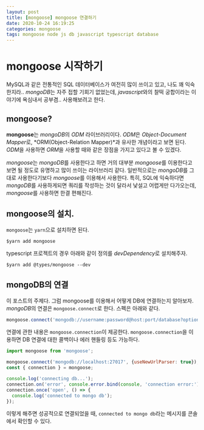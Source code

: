 ```yaml
---
layout: post
title: [mongoose] mongoose 연결하기
date: 2020-10-24 16:19:25
categories: mongoose
tags: mongoose node js db javascript typescript database
---
```


# mongoose 시작하기

MySQL과 같은 전통적인 SQL 데이터베이스가 여전히 많이 쓰이고 있고, 나도 꽤 익숙한지라..
*mongoDB*는 자주 접할 기회기 없었는데, *javascript*와의 찰떡 궁합이라는 이야기에 욕심내서 공부겸.. 사용해보려고 한다.

## mongoose?
**mongoose**는 *mongoDB*의 *ODM* 라이브러리이다. *ODM*은 *Object-Document Mapper*로, *ORM(Object-Relation Mapper)*과 유사한 개념이라고 보면 된다.
*ODM*을 사용하면 *ORM*을 사용할 때와 같은 장점을 가지고 있다고 볼 수 있겠다.

*mongoose*는 *mongoDB*를 사용한다고 하면 거의 대부분 *mongoose*를 이용한다고 보면 될 정도로 유명하고 많이 쓰이는 라이브러리 같다.
일반적으로는 *mongoDB*를 그대로 사용한다기보다 *mongoose*를 이용해서 사용한다.
특히, SQL에 익숙하다면 *mongoDB*를 사용하게되면 쿼리를 작성하는 것이 달라서 낯설고 어렵게만 다가오는데, *mongoose*를 사용하면 한결 편해진다.

## mongoose의 설치.

`mongoose`는 `yarn`으로 설치하면 된다.

```shell
$yarn add mongoose
```

typescript 프로젝트의 경우 아래와 같이 정의를 *devDependency*로 설치해주자.

```shell
$yarn add @types/mongoose --dev
```

## mongoDB의 연결 
이 포스트의 주제다. 그럼 mongoose를 이용해서 어떻게 DB에 연결하는지 알아보자.
*mongoDB*의 연결은 `mongoose.connect`로 한다.
스펙은 아래와 같다.

```javascript
mongoose.connect('mongodb://username:password@host:port/database?options...', {useNewUrlParser: true});
```

연결에 관한 내용은 `mongoose.connection`이 제공한다. `mongoose.connection`을 이용하면 DB 연결에 대한 콜백이나 에러 핸들링 등도 가능하다.

```javascript
import mongoose from 'mongoose';

mongoose.connect('mongodb://localhost:27017', {useNewUrlParser: true});
const { connection } = mongoose;

console.log('connecting db...');
connection.on('error', console.error.bind(console, 'connection error:'));
connection.once('open', () => {
  console.log('connected to mongo db');
});
```

이렇게 해주면 성공적으로 연결되었을 때, `connected to mongo db`라는 메시지를 콘솔에서 확인할 수 있다.

